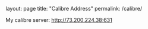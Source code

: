 layout: page
title: "Calibre Address"
permalink: /calibre/

My calibre server: http://73.200.224.38:631